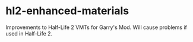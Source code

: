 # hl2-enhanced-materials

Improvements to Half-Life 2 VMTs for Garry's Mod. Will cause problems if used in Half-Life 2.
